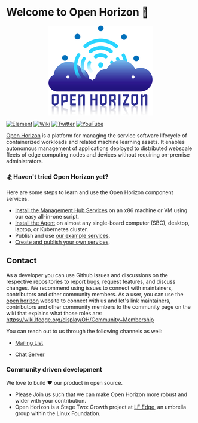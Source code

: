 # Welcome to Open Horizon 👋

<p style="text-align:center;" align="center">
  <img align="center" src="https://github.com/Ayush7614/.github/blob/master/profile/open-horizon-color.png" width="55%" />
</p>

<p align="center">

[![Element](https://img.shields.io/badge/Element-@element.svg?logo=elemen-yellow.svg)](https://chat.lfx.linuxfoundation.org/#/welcome)
[![Wiki](https://img.shields.io/badge/wiki-@lf_edge--wiki-9cf.svg)](https://wiki.lfedge.org/display/OH/Open+Horizon)
[![Twitter](https://img.shields.io/badge/twitter-@lf_edge--twitter-yellow.svg)](https://twitter.com/lf_edge)
[![YouTube](https://img.shields.io/badge/youtube-@lf_edge--youtube-red.svg)](https://www.youtube.com/channel/UCY7H1oSt8gvXNdXH9wrNq5Q)
</p>

[Open Horizon](https://www.lfedge.org/projects/openhorizon/) is a platform for managing the service software lifecycle of containerized workloads and related machine learning assets. It enables autonomous management of applications deployed to distributed webscale fleets of edge computing nodes and devices without requiring on-premise administrators.

### 🏂 Haven't tried Open Horizon yet?
Here are some steps to learn and use the Open Horizon component services.

- [Install the Management Hub Services](https://github.com/open-horizon/devops/blob/master/mgmt-hub/README.md#-deploy-all-in-1-horizon-management-hub-agent-and-cli) on an x86 machine or VM using our easy all-in-one script.
- [Install the Agent](https://github.com/open-horizon/devops/blob/master/mgmt-hub/README.md#adding-more-edge-devices) on almost any single-board computer (SBC), desktop, laptop, or Kubernetes cluster.
- Publish and use [our example services](https://github.com/open-horizon/examples/tree/master/edge/services).
- [Create and publish your own services](https://github.com/open-horizon-services/Getting-Started#contributing-a-new-microservice).

## Contact

As a developer you can use Github issues and discussions on the respective repositories to report bugs, request features, and discuss changes. We recommend using issues to connect with maintainers, contributors and other community members. As a user, you can use the [open horizon](https://www.lfedge.org/projects/openhorizon/) website to connect with us and let's link maintainers, contributors and other community members to the community page on the wiki that explains what those roles are: https://wiki.lfedge.org/display/OH/Community+Membership

You can reach out to us through the following channels as well:

- [Mailing List](https://lists.lfedge.org/g/open-horizon) 

- [Chat Server](https://chat.lfx.linuxfoundation.org/ )

### Community driven development

We love to build ❤ our product in open source.
 - Please Join us such that we can make Open Horizon more robust and wider with your contribution.
 - Open Horizon is a Stage Two: Growth project at [LF Edge](https://www.lfedge.org/), an umbrella group within the Linux Foundation.